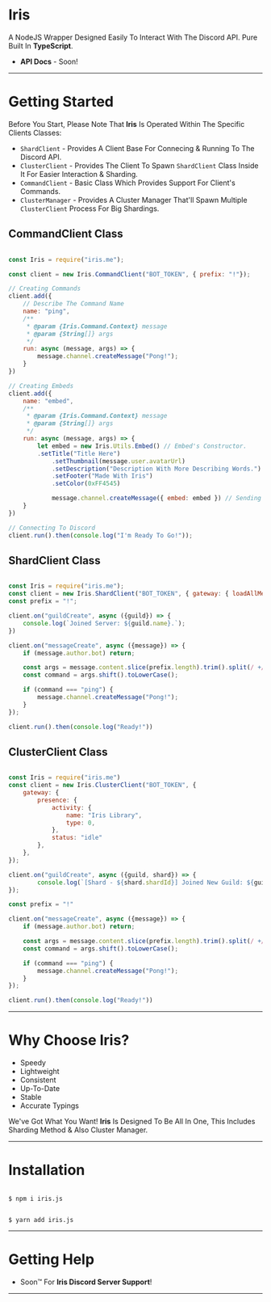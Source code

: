 # Iris

A NodeJS Wrapper Designed Easily To Interact With The Discord API. Pure Built In **TypeScript**.

- **API Docs** - Soon!

---

# Getting Started 

Before You Start, Please Note That **Iris** Is Operated Within The Specific Clients Classes:

- `ShardClient` - Provides A Client Base For Connecing & Running To The Discord API.
- `ClusterClient` - Provides The Client To Spawn `ShardClient` Class Inside It For Easier Interaction & Sharding.
- `CommandClient` - Basic Class Which Provides Support For Client's Commands.
- `ClusterManager` - Provides A Cluster Manager That'll Spawn Multiple `ClusterClient` Process For Big Shardings.

## CommandClient Class

```js

const Iris = require("iris.me");

const client = new Iris.CommandClient("BOT_TOKEN", { prefix: "!"});

// Creating Commands
client.add({
    // Describe The Command Name
    name: "ping",
    /**
     * @param {Iris.Command.Context} message
     * @param {String[]} args
     */
    run: async (message, args) => {
        message.channel.createMessage("Pong!");
    }
})

// Creating Embeds
client.add({
    name: "embed",
    /**
     * @param {Iris.Command.Context} message
     * @param {String[]} args
     */
    run: async (message, args) => {
        let embed = new Iris.Utils.Embed() // Embed's Constructor.
        .setTitle("Title Here")
            .setThumbnail(message.user.avatarUrl)
            .setDescription("Description With More Describing Words.")
            .setFooter("Made With Iris")
            .setColor(0xFF4545)

            message.channel.createMessage({ embed: embed }) // Sending The Embed.
    }
})

// Connecting To Discord
client.run().then(console.log("I'm Ready To Go!"));

```

## ShardClient Class

```js

const Iris = require("iris.me");
const client = new Iris.ShardClient("BOT_TOKEN", { gateway: { loadAllMembers: true}});
const prefix = "!";

client.on("guildCreate", async ({guild}) => {
    console.log(`Joined Server: ${guild.name}.`);
})

client.on("messageCreate", async ({message}) => {
    if (message.author.bot) return;

    const args = message.content.slice(prefix.length).trim().split(/ +/g);
    const command = args.shift().toLowerCase();

    if (command === "ping") {
        message.channel.createMessage("Pong!");
    }
});

client.run().then(console.log("Ready!"))

```

## ClusterClient Class

```js

const Iris = require("iris.me")
const client = new Iris.ClusterClient("BOT_TOKEN", {
    gateway: {
        presence: {
            activity: {
                name: "Iris Library",
                type: 0,
            },
            status: "idle"
        },
    },
});

client.on("guildCreate", async ({guild, shard}) => {
        console.log(`[Shard - ${shard.shardId}] Joined New Guild: ${guild.name}`);
});

const prefix = "!"

client.on("messageCreate", async ({message}) => {
    if (message.author.bot) return;

    const args = message.content.slice(prefix.length).trim().split(/ +/g);
    const command = args.shift().toLowerCase();

    if (command === "ping") {
        message.channel.createMessage("Pong!");
    }
});

client.run().then(console.log("Ready!"))

```

---

# Why Choose Iris?

- Speedy
- Lightweight
- Consistent
- Up-To-Date
- Stable
- Accurate Typings

We've Got What You Want! **Iris** Is Designed To Be All In One, This Includes Sharding Method & Also Cluster Manager.

---

# Installation

```

$ npm i iris.js

```

```

$ yarn add iris.js

```

---

# Getting Help

- Soon™ For **Iris Discord Server Support**!

---
